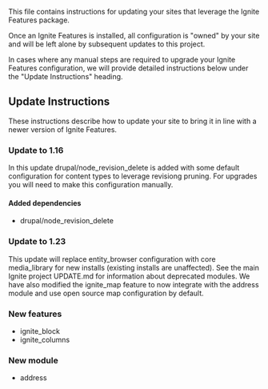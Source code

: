 This file contains instructions for updating your sites that leverage the Ignite Features package.

Once an Ignite Features is installed, all configuration is "owned" by your site and will be left alone by subsequent updates to this project.

In cases where any manual steps are required to upgrade your Ignite Features configuration, we will provide detailed instructions below under the "Update Instructions" heading.

## Update Instructions

These instructions describe how to update your site to bring it in line with a newer version of Ignite Features.

### Update to 1.16
In this update drupal/node_revision_delete is added with some default configuration for content types to leverage revisiong pruning. For upgrades you will need to make this
configuration manually.

#### Added dependencies
* drupal/node_revision_delete

### Update to 1.23
This update will replace entity_browser configuration with core media_library for new installs (existing installs are unaffected). See the main Ignite project UPDATE.md for information about deprecated modules. We have also modified the ignite_map feature to now integrate with the address module and use open source map configuration by default.

### New features
- ignite_block
- ignite_columns

### New module
- address
